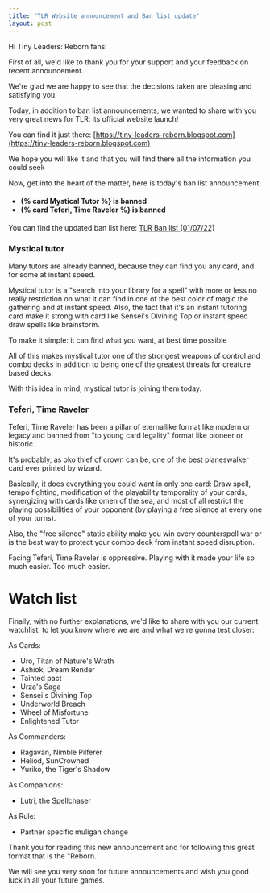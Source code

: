 ```yaml
---
title: "TLR Website announcement and Ban list update"
layout: post
---
```


Hi Tiny Leaders: Reborn fans!

First of all, we'd like to thank you for your support and your feedback on recent announcement.

We're glad we are happy to see that the decisions taken are pleasing and satisfying you.

Today, in addition to ban list announcements, we wanted to share with you very great news for TLR: its official website launch!

You can find it just there: [https://tiny-leaders-reborn.blogspot.com](https://tiny-leaders-reborn.blogspot.com)

We hope you will like it and that you will find there all the information you could seek




Now, get into the heart of the matter, here is today's ban list announcement:
<h4>
<ul>
    <li>{% card Mystical Tutor %} is banned</li>
    <li>{% card Teferi, Time Raveler %} is banned</li>
</ul>
</h4>

You can find the updated ban list here: [TLR Ban list (01/07/22)](https://tiny-leaders-reborn.blogspot.com/p/tiny-leader-reborn-ban-liste-09292021.html)

### Mystical tutor

Many tutors are already banned, because they can find you any card, and for some at instant speed.

Mystical tutor is a "search into your library for a spell" with more or less no really restriction on what it can find in one of the best color of magic the gathering and at instant speed. Also, the fact that it's an instant tutoring card make it strong with card like Sensei's Divining Top or instant speed draw spells like brainstorm.

To make it simple: it can find what you want, at best time possible

All of this makes mystical tutor one of the strongest weapons of control and combo decks in addition to being one of the greatest threats for creature based decks.

With this idea in mind, mystical tutor is joining them today.



### Teferi, Time Raveler

Teferi, Time Raveler has been a pillar of eternallike format like modern or legacy and banned from "to young card legality" format like pioneer or historic.

It's probably, as oko thief of crown can be, one of the best planeswalker card ever printed by wizard.

Basically, it does everything you could want in only one card: Draw spell, tempo fighting, modification of the playability temporality of your cards, synergizing with cards like omen of the sea, and most of all restrict the playing possibilities of your opponent (by playing a free silence at every one of your turns).

Also, the "free silence" static ability make you win every counterspell war or is the best way to protect your combo deck from instant speed disruption.

Facing Teferi, Time Raveler is oppressive. Playing with it made your life so much easier. Too much easier.

# Watch list
Finally, with no further explanations, we'd like to share with you our current watchlist, to let you know where we are and what we're gonna test closer:


As Cards:
* Uro, Titan of Nature's Wrath
* Ashiok, Dream Render
* Tainted pact
* Urza's Saga
* Sensei's Divining Top
* Underworld Breach
* Wheel of Misfortune
* Enlightened Tutor



As Commanders:
* Ragavan, Nimble Pilferer
* Heliod, SunCrowned
* Yuriko, the Tiger's Shadow



As Companions:
* Lutri, the Spellchaser


As Rule:
* Partner specific muligan change



Thank you for reading this new announcement and for following this great format that is the "Reborn.

We will see you very soon for future announcements and wish you good luck in all your future games.